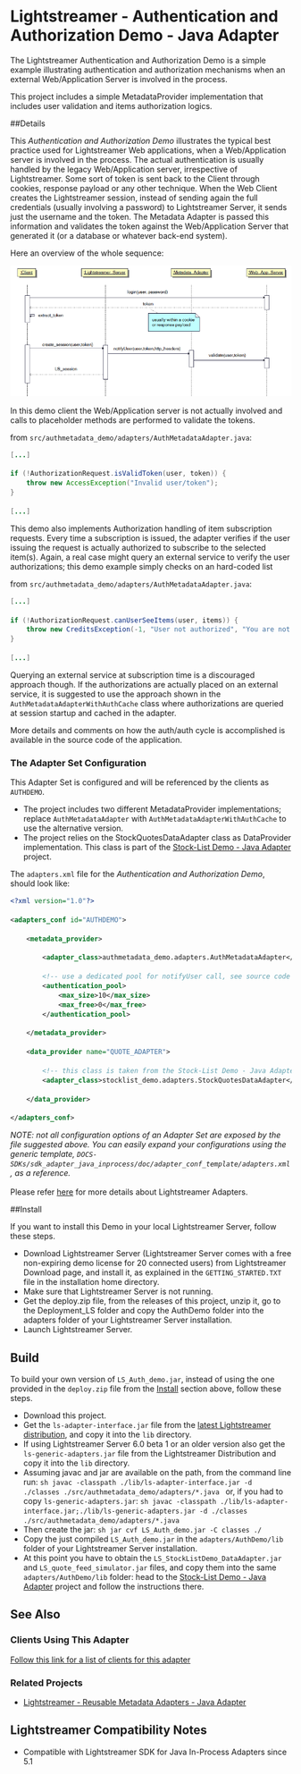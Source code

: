 # Lightstreamer - Authentication and Authorization Demo - Java Adapter

The Lightstreamer Authentication and Authorization Demo is a simple example illustrating authentication and authorization mechanisms when an external 
Web/Application Server is involved in the process.

This project includes a simple MetadataProvider implementation that includes user validation and items authorization logics.


##Details

This *Authentication and Authorization Demo* illustrates the typical best practice used for Lightstreamer Web applications, when a Web/Application server is involved in the process. 
The actual authentication is usually handled by the legacy Web/Application server, irrespective of Lightstreamer. 
Some sort of token is sent back to the Client through cookies, response payload or any other technique. 
When the Web Client creates the Lightstreamer session, instead of sending again the full credentials (usually involving a password) to 
Lightstreamer Server, it sends just the username and the token.
The Metadata Adapter is passed this information and validates the token against the Web/Application Server that 
generated it (or a database or whatever back-end system).

Here an overview of the whole sequence:

![sequence diagram](sequence_diagram.png)

In this demo client the Web/Application server is not actually involved and calls to placeholder methods are performed to validate the tokens.

from `src/authmetadata_demo/adapters/AuthMetadataAdapter.java`:
```java
[...]

if (!AuthorizationRequest.isValidToken(user, token)) {
    throw new AccessException("Invalid user/token");
}
  
[...]
```

This demo also implements Authorization handling of item subscription requests.
Every time a subscription is issued, the adapter verifies if the user issuing the request is actually authorized to subscribe to the selected item(s).
Again, a real case might query an external service to verify the user authorizations; this demo example simply checks on an hard-coded list

from `src/authmetadata_demo/adapters/AuthMetadataAdapter.java`:
```java
[...]

if (!AuthorizationRequest.canUserSeeItems(user, items)) {
    throw new CreditsException(-1, "User not authorized", "You are not authorized to see this item"); 
}

[...]
```

Querying an external service at subscription time is a discouraged approach though. If the authorizations are actually placed on an external service,
it is suggested to use the approach shown in the `AuthMetadataAdapterWithAuthCache` class where authorizations are queried at session startup and cached
in the adapter.

More details and comments on how the auth/auth cycle is accomplished is available in the source code of the application.


### The Adapter Set Configuration

This Adapter Set is configured and will be referenced by the clients as `AUTHDEMO`. 

* The project includes two different MetadataProvider implementations; replace `AuthMetadataAdapter` with `AuthMetadataAdapterWithAuthCache` to use
the alternative version.
* The project relies on the StockQuotesDataAdapter class as DataProvider implementation. This class is part of the 
[Stock-List Demo - Java Adapter](https://github.com/Weswit/Lightstreamer-example-StockList-adapter-java) project.

The `adapters.xml` file for the *Authentication and Authorization Demo*, should look like:

```xml      
<?xml version="1.0"?>

<adapters_conf id="AUTHDEMO">

    <metadata_provider>
    
        <adapter_class>authmetadata_demo.adapters.AuthMetadataAdapter</adapter_class>

        <!-- use a dedicated pool for notifyUser call, see source code of AuthMetadataAdapter -->
        <authentication_pool>
            <max_size>10</max_size>
            <max_free>0</max_free>
        </authentication_pool>
        
    </metadata_provider>

    <data_provider name="QUOTE_ADAPTER">
    
        <!-- this class is taken from the Stock-List Demo - Java Adapter project-->
        <adapter_class>stocklist_demo.adapters.StockQuotesDataAdapter</adapter_class>
        
    </data_provider>

</adapters_conf>
```

<i>NOTE: not all configuration options of an Adapter Set are exposed by the file suggested above. 
You can easily expand your configurations using the generic template, `DOCS-SDKs/sdk_adapter_java_inprocess/doc/adapter_conf_template/adapters.xml`, as a reference.</i><br>
<br>
Please refer [here](http://www.lightstreamer.com/docs/base/General%20Concepts.pdf) for more details about Lightstreamer Adapters.

##Install 

If you want to install this Demo in your local Lightstreamer Server, follow these steps.

* Download Lightstreamer Server (Lightstreamer Server comes with a free non-expiring demo license for 20 connected users) from Lightstreamer Download page, 
and install it, as explained in the `GETTING_STARTED.TXT` file in the installation home directory.
* Make sure that Lightstreamer Server is not running.
* Get the deploy.zip file, from the releases of this project, unzip it, go to the Deployment_LS folder and copy the AuthDemo folder into the adapters 
folder of your Lightstreamer Server installation.
* Launch Lightstreamer Server.

## Build

To build your own version of `LS_Auth_demo.jar`, instead of using the one provided in the `deploy.zip` file from the [Install](https://github.com/Weswit/Lightstreamer-example-Portfolio-adapter-java#install) section above, follow these steps.

* Download this project.
* Get the `ls-adapter-interface.jar` file from the [latest Lightstreamer distribution](http://www.lightstreamer.com/download), and copy it into the 
`lib` directory.
* If using Lightstreamer Server 6.0 beta 1 or an older version also get the `ls-generic-adapters.jar` file from the Lightstreamer Distribution and
copy it into the `lib` directory.
* Assuming javac and jar are available on the path, from the command line run:
      ```sh
      javac -classpath ./lib/ls-adapter-interface.jar -d ./classes ./src/authmetadata_demo/adapters/*.java
      ```
or, if  you had to copy `ls-generic-adapters.jar`:
      ```sh
      javac -classpath ./lib/ls-adapter-interface.jar;./lib/ls-generic-adapters.jar -d ./classes ./src/authmetadata_demo/adapters/*.java
      ```
* Then create the jar:
      ```sh
      jar cvf LS_Auth_demo.jar -C classes ./
      ```
* Copy the just compiled `LS_Auth_demo.jar` in the `adapters/AuthDemo/lib` folder of your Lightstreamer Server installation.
* At this point you have to obtain the `LS_StockListDemo_DataAdapter.jar` and `LS_quote_feed_simulator.jar` files, and copy 
them into the same `adapters/AuthDemo/lib` folder: head to the 
[Stock-List Demo - Java Adapter](https://github.com/Weswit/Lightstreamer-example-StockList-adapter-java) project and follow
the instructions there.

## See Also

### Clients Using This Adapter

[Follow this link for a list of clients for this adapter](https://github.com/Weswit?query=Lightstreamer-example-authmetadata-client)

### Related Projects

* [Lightstreamer - Reusable Metadata Adapters - Java Adapter](https://github.com/Weswit/Lightstreamer-example-ReusableMetadata-adapter-java)

## Lightstreamer Compatibility Notes

* Compatible with Lightstreamer SDK for Java In-Process Adapters since 5.1